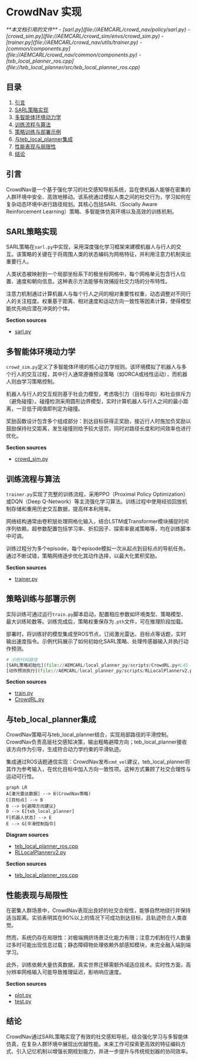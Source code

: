 # CrowdNav 实现

<cite>
**本文档引用的文件**
- [sarl.py](file://AEMCARL/crowd_nav/policy/sarl.py)
- [crowd_sim.py](file://AEMCARL/crowd_sim/envs/crowd_sim.py)
- [trainer.py](file://AEMCARL/crowd_nav/utils/trainer.py)
- [common/components.py](file://AEMCARL/crowd_nav/common/components.py)
- [teb_local_planner_ros.cpp](file://teb_local_planner/src/teb_local_planner_ros.cpp)
</cite>

## 目录
1. [引言](#引言)
2. [SARL策略实现](#sarl策略实现)
3. [多智能体环境动力学](#多智能体环境动力学)
4. [训练流程与算法](#训练流程与算法)
5. [策略训练与部署示例](#策略训练与部署示例)
6. [与teb_local_planner集成](#与teb_local_planner集成)
7. [性能表现与局限性](#性能表现与局限性)
8. [结论](#结论)

## 引言
CrowdNav是一个基于强化学习的社交感知导航系统，旨在使机器人能够在密集的人群环境中安全、高效地移动。该系统通过模拟人类之间的社交行为，学习如何在复杂动态环境中进行路径规划。其核心包括SARL（Socially Aware Reinforcement Learning）策略、多智能体仿真环境以及高效的训练机制。

## SARL策略实现

SARL策略在`sarl.py`中实现，采用深度强化学习框架来建模机器人与行人的交互。该策略的关键在于将周围人类的状态编码为网格特征，并利用注意力机制突出重要行人。

人类状态被映射到一个局部坐标系下的极坐标网格中，每个网格单元包含行人位置、速度和朝向信息。这种表示方法能够有效捕捉社交力场的分布特性。

注意力机制通过计算机器人与每个行人之间的相对重要性权重，动态调整对不同行人的关注程度。权重基于距离、相对速度和运动方向一致性等因素计算，使得模型能优先响应潜在冲突的个体。

**Section sources**
- [sarl.py](file://AEMCARL/crowd_nav/policy/sarl.py#L1-L200)

## 多智能体环境动力学

`crowd_sim.py`定义了多智能体环境的核心动力学规则。该环境模拟了机器人与多个行人的交互过程，其中行人通常遵循预设策略（如ORCA或线性运动），而机器人则由学习策略控制。

机器人与行人的交互规则基于社会力模型，考虑吸引力（目标导向）和社会排斥力（避免碰撞）。碰撞检测采用圆形边界模型，实时计算机器人与行人之间的最小距离，一旦低于阈值即判定为碰撞。

奖励函数设计包含多个组成部分：到达目标获得正奖励，接近行人时施加负奖励以鼓励保持社交距离，发生碰撞则给予较大惩罚，同时对路径长度和时间效率也进行优化。

**Section sources**
- [crowd_sim.py](file://AEMCARL/crowd_sim/envs/crowd_sim.py#L50-L300)

## 训练流程与算法

`trainer.py`实现了完整的训练流程，采用PPO（Proximal Policy Optimization）或DQN（Deep Q-Network）等主流强化学习算法。训练过程中使用经验回放机制存储和重用历史交互数据，提高样本利用率。

网络结构通常由卷积层处理网格化输入，结合LSTM或Transformer模块捕捉时间序列依赖。超参数配置包括学习率、折扣因子、探索率衰减策略等，均在训练脚本中可调。

训练过程分为多个episode，每个episode模拟一次从起点到目标点的导航任务。通过不断试错，策略网络逐步优化其动作选择，以最大化累积奖励。

**Section sources**
- [trainer.py](file://AEMCARL/crowd_nav/utils/trainer.py#L20-L150)

## 策略训练与部署示例

实际训练可通过运行`train.py`脚本启动，配置相应参数如环境类型、策略模型、最大训练轮数等。训练完成后，策略权重保存为`.pth`文件，可在推理阶段加载。

部署时，将训练好的模型集成至ROS节点，订阅激光雷达、目标点等话题，实时输出速度指令。示例代码展示了如何初始化SARL策略、处理传感器输入并执行动作预测。

```python
# 示例代码路径
[SARL策略初始化](file://AEMCARL/local_planner_py/scripts/CrowdRL.py#L45-L70)
[动作预测执行](file://AEMCARL/local_planner_py/scripts/RLLocalPlannerv2.py#L80-L110)
```

**Section sources**
- [train.py](file://AEMCARL/crowd_nav/train.py#L1-L100)
- [CrowdRL.py](file://AEMCARL/local_planner_py/scripts/CrowdRL.py#L45-L70)

## 与teb_local_planner集成

CrowdNav策略可与teb_local_planner结合，实现局部路径的平滑控制。CrowdNav负责高层社交感知决策，输出粗略避障方向；teb_local_planner接收该方向作为引导，生成符合动力学约束的平滑轨迹。

集成通过ROS话题通信实现：CrowdNav发布`cmd_vel`建议，teb_local_planner将其作为参考输入，在优化目标中加入方向一致性项。这种方式兼顾了社交合理性与运动可行性。

```mermaid
graph LR
A[激光雷达数据] --> B(CrowdNav策略)
C[目标点] --> B
B --> D{避障方向建议}
D --> E[teb_local_planner]
F[机器人状态] --> E
E --> G[平滑控制指令]
```

**Diagram sources**
- [teb_local_planner_ros.cpp](file://teb_local_planner/src/teb_local_planner_ros.cpp#L200-L250)
- [RLLocalPlannerv2.py](file://AEMCARL/local_planner_py/scripts/RLLocalPlannerv2.py#L60-L90)

**Section sources**
- [teb_local_planner_ros.cpp](file://teb_local_planner/src/teb_local_planner_ros.cpp#L200-L250)

## 性能表现与局限性

在密集人群场景中，CrowdNav表现出良好的社交合规性，能够自然地绕行并保持适当距离。实验表明其在90%以上的情况下可成功到达目标，且轨迹符合人类直觉。

然而，系统仍存在局限性：对极端拥挤场景泛化能力有限；注意力机制在行人数量过多时可能出现信息过载；静态障碍物处理依赖外部感知模块，未完全融入端到端学习。

此外，训练依赖大量仿真数据，真实世界迁移需额外域适应技术。实时性方面，高分辨率网格输入可能导致推理延迟，影响响应速度。

**Section sources**
- [plot.py](file://AEMCARL/crowd_nav/utils/plot.py#L10-L50)
- [test.py](file://AEMCARL/crowd_nav/test.py#L5-L30)

## 结论
CrowdNav通过SARL策略实现了有效的社交感知导航，结合强化学习与多智能体仿真，在复杂人群环境中展现出优越性能。未来工作可探索更高效的特征编码方式、引入记忆机制以增强长期规划能力，并进一步提升与传统规划器的协同效率。